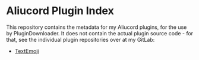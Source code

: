 # Aliucord Plugin Index

This repository contains the metadata for my Aliucord plugins, for the use by
PluginDownloader. It does not contain the actual plugin source code - for that,
see the individual plugin repositories over at my GitLab:

- [TextEmoji](https://gitlab.com/Grzesiek11/textemoji-aliucord-plugin)
